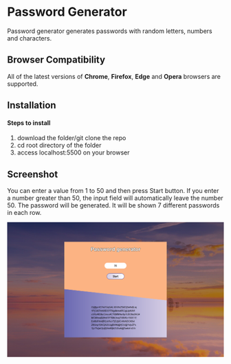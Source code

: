 # Password Generator

Password generator generates passwords with random letters, numbers and characters.

## Browser Compatibility

All of the latest versions of <b>Chrome</b>, <b>Firefox</b>, <b>Edge</b> and <b>Opera</b> browsers are supported.

## Installation

#### Steps to install

<ol>
  <li>download the folder/git clone the repo</li>
  <li>cd root directory of the folder</li>
  <li>access localhost:5500 on your browser</li>
</ol>

## Screenshot

You can enter a value from 1 to 50 and then press Start button. If you enter a number greater than 50, the input field will automatically leave the number 50. 
The password will be generated. It will be shown 7 different passwords in each row.

![](screenshot/front.png)

